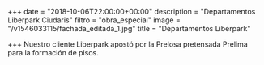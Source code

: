+++
date = "2018-10-06T22:00:00+00:00"
description = "Departamentos Liberpark Ciudaris"
filtro = "obra_especial"
image = "/v1546033115/fachada_editada_1.jpg"
title = "Departamentos Liberpark"

+++
Nuestro cliente Liberpark apostó por la Prelosa pretensada Prelima para la formación de pisos.